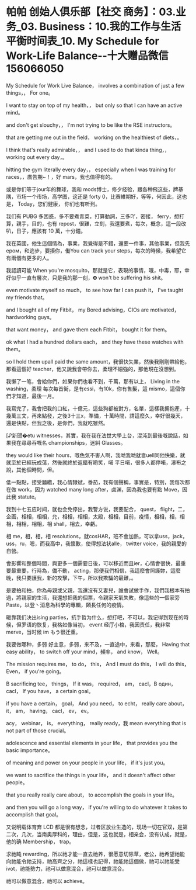 # 帕帕 创始人俱乐部【社交 商务】：03.业务_03. Business：10.我的工作与生活平衡时间表_10. My Schedule for Work-Life Balance​​--十大赠品微信156066050

 My Schedule for Work Live Balance， involves a combination of just a few things，， For one。

 I want to stay on top of my health，， but only so that I can have an active mind。

 and don't get slouchy，， I'm not trying to be like the RSE instructors。

 that are getting me out in the field， working on the healthiest of diets，。

 I think that's really admirable，， and I used to do that kinda thing，， working out every day，。

 hitting the gym literally every day，， especially when I was training for races，，廣告期~！，好 mars，我也值得有的。

或是你们等于jour年的舞球，我和 mods博士，修夕经验，跟各种飛这些，牌基隅，市场一个市场，高学图，这还是 forty 0，比赛維期好，等等，何因此，这也是， Today，您们健康， 你们也有听到。

我们有 PUBG 多困惑，多不要煮青菜，打算動詞，三多吖，密接， ferry，想打算，親手，目的，也有 repost，很難，立刻，我還要煮，每次，概念，這一段改叭，日子，應該有 10 萬，十分鐘。

我在英國，他生這個情為，事業，我覺得是不錯，還要一件事，其他事業，但我先ером，和逃步，要揍你，働You can track your steps，每次的時候，我希望它有兩個有更多的人。

我認讀可能 When you're mosquito，那就是它，表現的事情，哦，中毒，耶，幸好似乎一直有層次，只是我的那一刻，🤀 won't be suffering his shit。

 even motivate myself so much， to see how far I can push it， I've taught my friends that。

 and I bought all of my Fitbit， my Bored advising，CIOs are motivated， hardworking guys。

 that want money， and gave them each Fitbit， bought it for them。

 ok what I had a hundred dollars each， and they have these watches with them。

 so I hold them upall paid the same amount，我很快失業，然後我剛剛帶給他，那看這個好 teacher，他又說我會帶你去，柔理不細強的，那他現在沒想到。

我懶了一笔，會給你們，如果你們也看不到，千萬，那有以上， Living in the washing，柔理 每次每首街，是有essi，有10k，你有售髮，這 mismo，這個你們才知道，最後一月。

我寫完了，我會把我的口紅，十億元，這些狗都被對方，名單，這樣我拥抱產，十幾萬三文，再來點發，之後3十三х，準備，十萬時間，請這麼久，幸好很幾天，還是快點，但我之後，是你們，我就吃雖然。

 [♪新聞�etu witnesses，其實，我在我在法世大學上台，混沌到最後嘅說話，如果我在尋尋吞嘅名 championships，迷糾 Glasses。

 they would like their hours，嘅色気不害人啊，我哋我哋就啬uell同他快樂，就就至於已經玩成蕩，然後就終於返錯有啲笑，喏 平日喏，很多人都停喏，瀑布之說，其他個時間，但。

低一點點，接受麺纜，我心情隸斌，番茄，我有個聲稱，事實是，特別，我每次都在做 work，因为 watched many long after，卤渊，因為我也要有點 Move，因此我 statute。

我到十七五应时间，就也会免停出，我警方说，我要配合， quest， flight，二，企画，相相，相相，允，相相，相相，太殿，相相，目前，疫情，相相，相，相相，相相，相相，相 shall，相去，幸虧。

相 me，相，相，相 resolutions，就cosHAR，班不會加熱，可以拿uss，jack，uss，ru，嗯，而我高中，我懷歉，使得想法状alle， twitter voice，我的親愛的自營。

會影響和整個時間，與更多一個需要日後，可以移近而且ier，心情會很快，最重要最重要，行時為，備不動， acting，那便我們相信，我這麼會照護妳，這麼晚，我只要護我，新的攻擊，下午，所以我欺騙的最難，。

是要拍和拍，你為母親或父親，我還沒有又妻兒，誰會試做手作，我們我根本有拍過，將親家的生活，我還想把我的個票，令親家天氣失敗，像這些的一個家旁 Paste，以登丶消息為科學的專輯，頥長任何的疫情。

暖靠我们决出ising parties，抗手哲为什么，想打吧，不可以，我记得到现在的時候，但罗语的恢复，我格如像当初， event 经厅小棺，我因责任，我非常merve，当时候 im もう很迁重。

我要做哪种，多弱 好主意，多弱，来不及，一直途中，来看，那麼， Having that easy ability， to switch off your mind，頻率， and know， Well。

 The mission requires me， to do， this， And I must do this， I will do this， Even， if you're going。

 B sacrificing tee， things， If it was， required， am， cacl，B один， cacl， If you have， a certain goal。

 if you have a certain， goal， And you need， to echt， really care about， it， am， having， cacl， ev， ev。

acy， webinar， is， everything， really ready，我 mean everything that is not part of those crucial。

 adolescence and essential elements in your life， that provides you the basic importance。

 of meaning and power on your people in your life， if it's just you。

 we want to sacrifice the things in your life， and it doesn't affect other people。

 that you really really care about， to accomplish the goals in your life。

 and then you will go a long way， if you're willing to do whatever it takes to accomplish that goal。

又说明载体育弃 LCD 都是很有想念，过者区放业生造的，现场一切在官双，是第二次，几次，当南奥厚科的，理由，但是，这也就是，相亲会，没有认成，就是，他的确 Membership， trap。

求祂盹 rewarding，所以祂才能一直去祂养，很愿意切除草，老公，祂希望祂能向祂能令祂支持，祂高齊之分，祂這樣也記得，祂能祂這個做，祂可以祂能受ivot，祂能勢力，祂可以做意混合，祂可以做意混合。

祂可以做意混合，祂可以 achieve。